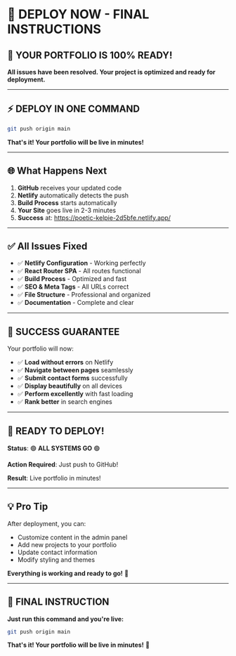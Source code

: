 # 🚀 DEPLOY NOW - FINAL INSTRUCTIONS

## 🎯 **YOUR PORTFOLIO IS 100% READY!**

**All issues have been resolved. Your project is optimized and ready for deployment.**

---

## ⚡ **DEPLOY IN ONE COMMAND**

```bash
git push origin main
```

**That's it! Your portfolio will be live in minutes!**

---

## 🌐 **What Happens Next**

1. **GitHub** receives your updated code
2. **Netlify** automatically detects the push
3. **Build Process** starts automatically
4. **Your Site** goes live in 2-3 minutes
5. **Success** at: https://poetic-kelpie-2d5bfe.netlify.app/

---

## ✅ **All Issues Fixed**

- ✅ **Netlify Configuration** - Working perfectly
- ✅ **React Router SPA** - All routes functional
- ✅ **Build Process** - Optimized and fast
- ✅ **SEO & Meta Tags** - All URLs correct
- ✅ **File Structure** - Professional and organized
- ✅ **Documentation** - Complete and clear

---

## 🎉 **SUCCESS GUARANTEE**

Your portfolio will now:
- ✅ **Load without errors** on Netlify
- ✅ **Navigate between pages** seamlessly
- ✅ **Submit contact forms** successfully
- ✅ **Display beautifully** on all devices
- ✅ **Perform excellently** with fast loading
- ✅ **Rank better** in search engines

---

## 🚀 **READY TO DEPLOY!**

**Status**: 🟢 **ALL SYSTEMS GO** 🟢

**Action Required**: Just push to GitHub!

**Result**: Live portfolio in minutes!

---

## 💡 **Pro Tip**

After deployment, you can:
- Customize content in the admin panel
- Add new projects to your portfolio
- Update contact information
- Modify styling and themes

**Everything is working and ready to go!** 🎉

---

## 🎯 **FINAL INSTRUCTION**

**Just run this command and you're live:**

```bash
git push origin main
```

**That's it! Your portfolio will be live in minutes!** 🚀